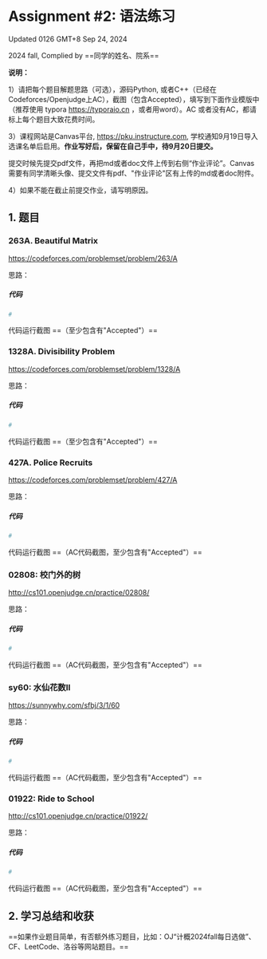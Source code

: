 # Assignment #2: 语法练习

Updated 0126 GMT+8 Sep 24, 2024

2024 fall, Complied by ==同学的姓名、院系==



**说明：**

1）请把每个题目解题思路（可选），源码Python, 或者C++（已经在Codeforces/Openjudge上AC），截图（包含Accepted），填写到下面作业模版中（推荐使用 typora https://typoraio.cn ，或者用word）。AC 或者没有AC，都请标上每个题目大致花费时间。

3）课程网站是Canvas平台, https://pku.instructure.com, 学校通知9月19日导入选课名单后启用。**作业写好后，保留在自己手中，待9月20日提交。**

提交时候先提交pdf文件，再把md或者doc文件上传到右侧“作业评论”。Canvas需要有同学清晰头像、提交文件有pdf、"作业评论"区有上传的md或者doc附件。

4）如果不能在截止前提交作业，请写明原因。



## 1. 题目

### 263A. Beautiful Matrix

https://codeforces.com/problemset/problem/263/A



思路：



##### 代码

```python
# 

```



代码运行截图 ==（至少包含有"Accepted"）==





### 1328A. Divisibility Problem

https://codeforces.com/problemset/problem/1328/A



思路：



##### 代码

```python
# 

```



代码运行截图 ==（至少包含有"Accepted"）==





### 427A. Police Recruits

https://codeforces.com/problemset/problem/427/A



思路：



##### 代码

```python
# 

```



代码运行截图 ==（AC代码截图，至少包含有"Accepted"）==





### 02808: 校门外的树

http://cs101.openjudge.cn/practice/02808/



思路：



##### 代码

```python
# 

```



代码运行截图 ==（AC代码截图，至少包含有"Accepted"）==





### sy60: 水仙花数II

https://sunnywhy.com/sfbj/3/1/60



思路：



##### 代码

```python
# 

```



代码运行截图 ==（AC代码截图，至少包含有"Accepted"）==





### 01922: Ride to School

http://cs101.openjudge.cn/practice/01922/



思路：



##### 代码

```python
# 

```



代码运行截图 ==（AC代码截图，至少包含有"Accepted"）==





## 2. 学习总结和收获

==如果作业题目简单，有否额外练习题目，比如：OJ“计概2024fall每日选做”、CF、LeetCode、洛谷等网站题目。==





